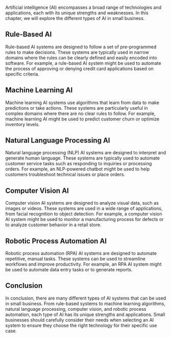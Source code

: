 
Artificial intelligence (AI) encompasses a broad range of technologies and applications, each with its unique strengths and weaknesses. In this chapter, we will explore the different types of AI in small business.

Rule-Based AI
-------------

Rule-based AI systems are designed to follow a set of pre-programmed rules to make decisions. These systems are typically used in narrow domains where the rules can be clearly defined and easily encoded into software. For example, a rule-based AI system might be used to automate the process of approving or denying credit card applications based on specific criteria.

Machine Learning AI
-------------------

Machine learning AI systems use algorithms that learn from data to make predictions or take actions. These systems are particularly useful in complex domains where there are no clear rules to follow. For example, machine learning AI might be used to predict customer churn or optimize inventory levels.

Natural Language Processing AI
------------------------------

Natural language processing (NLP) AI systems are designed to interpret and generate human language. These systems are typically used to automate customer service tasks such as responding to inquiries or processing orders. For example, an NLP-powered chatbot might be used to help customers troubleshoot technical issues or place orders.

Computer Vision AI
------------------

Computer vision AI systems are designed to analyze visual data, such as images or videos. These systems are used in a wide range of applications, from facial recognition to object detection. For example, a computer vision AI system might be used to monitor a manufacturing process for defects or to analyze customer behavior in a retail store.

Robotic Process Automation AI
-----------------------------

Robotic process automation (RPA) AI systems are designed to automate repetitive, manual tasks. These systems can be used to streamline workflows and improve productivity. For example, an RPA AI system might be used to automate data entry tasks or to generate reports.

Conclusion
----------

In conclusion, there are many different types of AI systems that can be used in small business. From rule-based systems to machine learning algorithms, natural language processing, computer vision, and robotic process automation, each type of AI has its unique strengths and applications. Small businesses should carefully consider their needs when selecting an AI system to ensure they choose the right technology for their specific use case.
